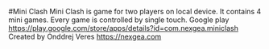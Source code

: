 #Mini Clash
Mini Clash is game for two players on local device. It contains 4 mini games. Every game is controlled by single touch.
Google play https://play.google.com/store/apps/details?id=com.nexgea.miniclash<br>
Created by Onddrej Veres  https://nexgea.com
